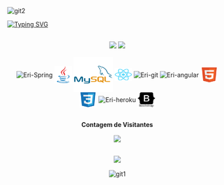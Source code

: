 

![git2](https://user-images.githubusercontent.com/123902058/232264013-c1777c9d-f596-47bd-be6a-60d22067604f.gif)


[![Typing SVG](https://readme-typing-svg.herokuapp.com/?color=08a24a&size=35&center=true&vCenter=true&width=1000&lines=HELLO,+My+name+is+Erica+Araújo;I'm+from+Brazil;I+Graduated+systems+Development;Be+Welcome!+:%29)](https://git.io/typing-svg)




<div align="center"><br>
   <img height="150em" src="https://github-readme-stats-git-masterrstaa-rickstaa.vercel.app/api?username=EricaArj&show_icons=true&theme=react&include_all_commits=true&count_private=true&border_radius=10px&title_color=00FF00"/>
   <img height="150em" src="https://github-readme-stats-git-masterrstaa-rickstaa.vercel.app/api/top-langs/?username=EricaArj&layout=compact&langs_count=7&theme=react&title_color=00FF00"/>
</div>

<div style="display: inline_block"><br>
  <div align="center">
    <img align="center" alt="Eri-Spring" height="35" width="40" src="https://www.vectorlogo.zone/logos/springio/springio-icon.svg">
    <img align="center" alt="Eri-Java" height="40" width="40" src="https://raw.githubusercontent.com/devicons/devicon/master/icons/java/java-original.svg">
    <img align="center" alt="Eri-masql" height="80" width="90" src="https://raw.githubusercontent.com/devicons/devicon/master/icons/mysql/mysql-original-wordmark.svg">
    <img align="center" alt="Eri-React" height="30" width="40" src="https://raw.githubusercontent.com/devicons/devicon/master/icons/react/react-original.svg">
    <img align="center" alt="Eri-git" height="35" width="40" src="https://www.vectorlogo.zone/logos/git-scm/git-scm-icon.svg" >
    <img align="center" alt="Eri-angular" height="40" width="40" src="https://angular.io/assets/images/logos/angular/angular.svg">
    <img align="center" alt="Eri-HTML" height="35" width="40" src="https://raw.githubusercontent.com/devicons/devicon/master/icons/html5/html5-original.svg">
    <img align="center" alt="Eri-CSS" height="35" width="40" src="https://raw.githubusercontent.com/devicons/devicon/master/icons/css3/css3-original.svg">
    <img align="center" alt="Eri-heroku" height="35" width="40" src="https://www.vectorlogo.zone/logos/heroku/heroku-icon.svg">
    <img align="center" alt="Eri-bootstrap" height="35" width="40" src="https://raw.githubusercontent.com/devicons/devicon/master/icons/bootstrap/bootstrap-plain-wordmark.svg">
    </div>
</div>


<div align="center">
<br><p align="centre"><b>Contagem de Visitantes</b></p> 
<p align="center"><img align="center" src="https://profile-counter.glitch.me/{EricaArj}/count.svg" /></p> 
<br></div>

<div align="center"> 
  <a href="https://www.linkedin.com/in/ericaaraujojw/" target="_blank"><img src="https://img.shields.io/badge/-LinkedIn-%230077B5?style=for-the-badge&logo=linkedin&logoColor=white" target="_blank"></a> 
 <div> 
 
</div>

![git1](https://user-images.githubusercontent.com/123902058/232263970-048d1232-9f41-4af6-8d3f-9cf837f7577c.gif)




